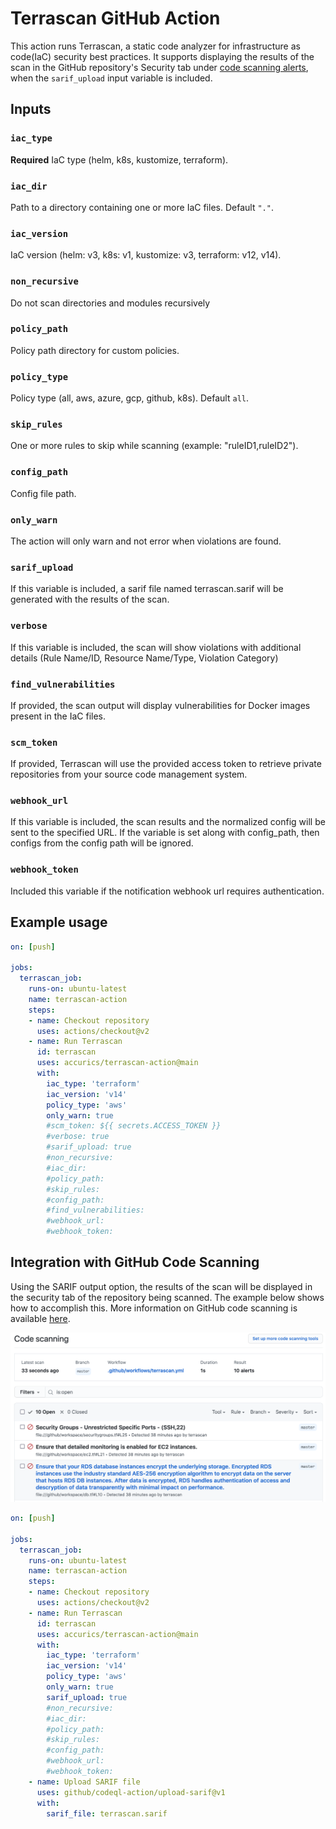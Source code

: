 # Terrascan GitHub Action
This action runs Terrascan, a static code analyzer for infrastructure as code(IaC) security best practices. It supports displaying the results of the scan in the GitHub repository's Security tab under [code scanning alerts](https://docs.github.com/en/code-security/secure-coding/automatically-scanning-your-code-for-vulnerabilities-and-errors/about-code-scanning), when the `sarif_upload` input variable is included.

## Inputs
### `iac_type`
**Required** IaC type (helm, k8s, kustomize, terraform).

### `iac_dir`
Path to a directory containing one or more IaC files. Default `"."`.

### `iac_version`
IaC version (helm: v3, k8s: v1, kustomize: v3, terraform: v12, v14).

### `non_recursive`
Do not scan directories and modules recursively

### `policy_path`
Policy path directory for custom policies.

### `policy_type`
Policy type (all, aws, azure, gcp, github, k8s). Default `all`.

### `skip_rules`
One or more rules to skip while scanning (example: "ruleID1,ruleID2").

### `config_path`
Config file path.

### `only_warn`
The action will only warn and not error when violations are found.

### `sarif_upload`
If this variable is included, a sarif file named terrascan.sarif will be generated with the results of the scan.

### `verbose`
If this variable is included, the scan will show violations with additional details (Rule Name/ID, Resource Name/Type, Violation Category)

### `find_vulnerabilities`
If provided, the scan output will display vulnerabilities for Docker images present in the IaC files.

### `scm_token`
If provided, Terrascan will use the provided access token to retrieve private repositories from your source code management system.

### `webhook_url`
If this variable is included, the scan results and the normalized config will be sent to the specified URL. If the variable is set along with config_path, then configs from the config path will be ignored.

### `webhook_token`
Included this variable if the notification webhook url requires authentication.

## Example usage

```yaml
on: [push]

jobs:
  terrascan_job:
    runs-on: ubuntu-latest
    name: terrascan-action
    steps:
    - name: Checkout repository
      uses: actions/checkout@v2
    - name: Run Terrascan
      id: terrascan
      uses: accurics/terrascan-action@main
      with:
        iac_type: 'terraform'
        iac_version: 'v14'
        policy_type: 'aws'
        only_warn: true
        #scm_token: ${{ secrets.ACCESS_TOKEN }}
        #verbose: true
        #sarif_upload: true
        #non_recursive:
        #iac_dir:
        #policy_path:
        #skip_rules:
        #config_path:
        #find_vulnerabilities:
        #webhook_url:
        #webhook_token:
```

## Integration with GitHub Code Scanning

Using the SARIF output option, the results of the scan will be displayed in the security tab of the repository being scanned. The example below shows how to accomplish this. More information on GitHub code scanning is available [here](https://docs.github.com/en/code-security/secure-coding/automatically-scanning-your-code-for-vulnerabilities-and-errors/about-code-scanning#about-third-party-code-scanning-tools).

![Image of code scanning results](code-scanning.png)

```yaml
on: [push]

jobs:
  terrascan_job:
    runs-on: ubuntu-latest
    name: terrascan-action
    steps:
    - name: Checkout repository
      uses: actions/checkout@v2
    - name: Run Terrascan
      id: terrascan
      uses: accurics/terrascan-action@main
      with:
        iac_type: 'terraform'
        iac_version: 'v14'
        policy_type: 'aws'
        only_warn: true
        sarif_upload: true
        #non_recursive:
        #iac_dir:
        #policy_path:
        #skip_rules:
        #config_path:
        #webhook_url:
        #webhook_token:
    - name: Upload SARIF file
      uses: github/codeql-action/upload-sarif@v1
      with:
        sarif_file: terrascan.sarif
```
